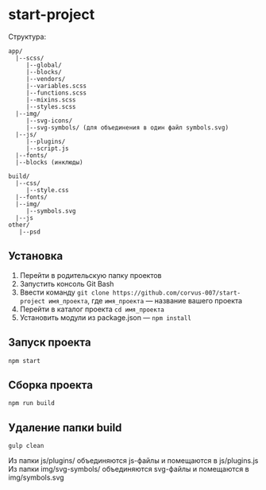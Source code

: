 # start-project
Структура:
```
app/
  |--scss/
     |--global/
     |--blocks/
     |--vendors/
     |--variables.scss
     |--functions.scss
     |--mixins.scss
     |--styles.scss
  |--img/
     |--svg-icons/
     |--svg-symbols/ (для объединения в один файл symbols.svg)
  |--js/
     |--plugins/
     |--script.js
  |--fonts/
  |--blocks (инклюды)

build/
  |--css/
     |--style.css
  |--fonts/
  |--img/
     |--symbols.svg
  |--js
other/
   |--psd
```

## Установка
1. Перейти в родительскую папку проектов
2. Запустить консоль Git Bash
3. Ввести команду `git clone https://github.com/corvus-007/start-project имя_проекта`, где `имя_проекта` — название вашего проекта
4. Перейти в каталог проекта `cd имя_проекта`
5. Установить модули из package.json — `npm install`

## Запуск проекта
`npm start`
## Сборка проекта
`npm run build`
## Удаление папки build
`gulp clean`


Из папки js/plugins/ объединяются js-файлы и помещаются в js/plugins.js
Из папки img/svg-symbols/ объединяются svg-файлы и помещаются в img/symbols.svg
